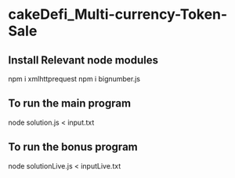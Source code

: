 # cakeDefi_Multi-currency-Token-Sale
## Install Relevant node modules
npm i xmlhttprequest
npm i bignumber.js 

## To run the main program 
node solution.js < input.txt 

## To run the bonus program 
node solutionLive.js < inputLive.txt

